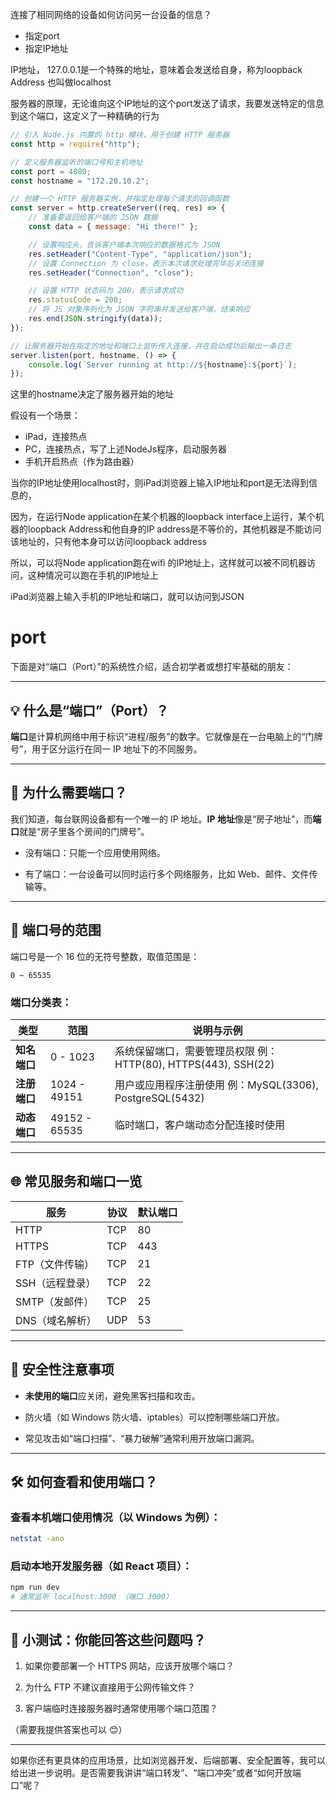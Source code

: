 连接了相同网络的设备如何访问另一台设备的信息？
- 指定port
- 指定IP地址

IP地址，
127.0.0.1是一个特殊的地址，意味着会发送给自身，称为loopback Address
也叫做localhost

服务器的原理，无论谁向这个IP地址的这个port发送了请求，我要发送特定的信息到这个端口，这定义了一种精确的行为

```js
// 引入 Node.js 内置的 http 模块，用于创建 HTTP 服务器
const http = require("http");

// 定义服务器监听的端口号和主机地址
const port = 4080;
const hostname = "172.20.10.2";

// 创建一个 HTTP 服务器实例，并指定处理每个请求的回调函数
const server = http.createServer((req, res) => {
    // 准备要返回给客户端的 JSON 数据
    const data = { message: "Hi there!" };

    // 设置响应头，告诉客户端本次响应的数据格式为 JSON
    res.setHeader("Content-Type", "application/json");
    // 设置 Connection 为 close，表示本次请求处理完毕后关闭连接
    res.setHeader("Connection", "close");

    // 设置 HTTP 状态码为 200，表示请求成功
    res.statusCode = 200;
    // 将 JS 对象序列化为 JSON 字符串并发送给客户端，结束响应
    res.end(JSON.stringify(data));
});

// 让服务器开始在指定的地址和端口上监听传入连接，并在启动成功后输出一条日志
server.listen(port, hostname, () => {
    console.log(`Server running at http://${hostname}:${port}`);
});

```

这里的hostname决定了服务器开始的地址

假设有一个场景：

- iPad，连接热点
- PC，连接热点，写了上述NodeJs程序，启动服务器
- 手机开启热点（作为路由器）

当你的IP地址使用localhost时，则iPad浏览器上输入IP地址和port是无法得到信息的，

因为，在运行Node application在某个机器的loopback interface上运行，某个机器的loopback Address和他自身的IP address是不等价的，其他机器是不能访问该地址的，只有他本身可以访问loopback address

所以，可以将Node application跑在wifi 的IP地址上，这样就可以被不同机器访问，这种情况可以跑在手机的IP地址上

iPad浏览器上输入手机的IP地址和端口，就可以访问到JSON

# port

下面是对“端口（Port）”的系统性介绍，适合初学者或想打牢基础的朋友：

---

## 💡 什么是“端口”（Port）？

**端口**是计算机网络中用于标识“进程/服务”的数字。它就像是在一台电脑上的“门牌号”，用于区分运行在同一 IP 地址下的不同服务。

---

## 🧭 为什么需要端口？

我们知道，每台联网设备都有一个唯一的 IP 地址。**IP 地址**像是“房子地址”，而**端口**就是“房子里各个房间的门牌号”。

- 没有端口：只能一个应用使用网络。
    
- 有了端口：一台设备可以同时运行多个网络服务，比如 Web、邮件、文件传输等。
    

---

## 🔢 端口号的范围

端口号是一个 16 位的无符号整数，取值范围是：

```
0 ~ 65535
```

### 端口分类表：

|类型|范围|说明与示例|
|---|---|---|
|**知名端口**|0 - 1023|系统保留端口，需要管理员权限 例：HTTP(80), HTTPS(443), SSH(22)|
|**注册端口**|1024 - 49151|用户或应用程序注册使用 例：MySQL(3306), PostgreSQL(5432)|
|**动态端口**|49152 - 65535|临时端口，客户端动态分配连接时使用|

---

## 🌐 常见服务和端口一览

|服务|协议|默认端口|
|---|---|---|
|HTTP|TCP|80|
|HTTPS|TCP|443|
|FTP（文件传输）|TCP|21|
|SSH（远程登录）|TCP|22|
|SMTP（发邮件）|TCP|25|
|DNS（域名解析）|UDP|53|

---

## 🔐 安全性注意事项

- **未使用的端口**应关闭，避免黑客扫描和攻击。
    
- 防火墙（如 Windows 防火墙、iptables）可以控制哪些端口开放。
    
- 常见攻击如“端口扫描”、“暴力破解”通常利用开放端口漏洞。
    

---

## 🛠 如何查看和使用端口？

### 查看本机端口使用情况（以 Windows 为例）：

```bash
netstat -ano
```

### 启动本地开发服务器（如 React 项目）：

```bash
npm run dev
# 通常监听 localhost:3000 （端口 3000）
```

---

## 🧪 小测试：你能回答这些问题吗？

1. 如果你要部署一个 HTTPS 网站，应该开放哪个端口？
    
2. 为什么 FTP 不建议直接用于公网传输文件？
    
3. 客户端临时连接服务器时通常使用哪个端口范围？
    

（需要我提供答案也可以 😊）

---

如果你还有更具体的应用场景，比如浏览器开发、后端部署、安全配置等，我可以给出进一步说明。是否需要我讲讲“端口转发”、“端口冲突”或者“如何开放端口”呢？